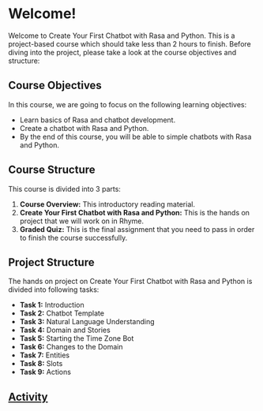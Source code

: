 # Welcome!

Welcome to Create Your First Chatbot with Rasa and Python. This is a project-based course which should take less than 2 hours to finish. Before diving into the project, please take a look at the course objectives and structure:

## Course Objectives

In this course, we are going to focus on the following learning objectives:
* Learn basics of Rasa and chatbot development.
* Create a chatbot with Rasa and Python.
* By the end of this course, you will be able to simple chatbots with Rasa and Python.

## Course Structure

This course is divided into 3 parts:
1. **Course Overview:** This introductory reading material.
2. **Create Your First Chatbot with Rasa and Python:** This is the hands on project that we will work on in Rhyme.
3. **Graded Quiz:** This is the final assignment that you need to pass in order to finish the course successfully.

## Project Structure
The hands on project on Create Your First Chatbot with Rasa and Python is divided into following tasks:
* **Task 1:** Introduction
* **Task 2:** Chatbot Template
* **Task 3:** Natural Language Understanding
* **Task 4:** Domain and Stories
* **Task 5:** Starting the Time Zone Bot
* **Task 6:** Changes to the Domain
* **Task 7:** Entities
* **Task 8:** Slots
* **Task 9:** Actions

## [Activity](./process.md)

